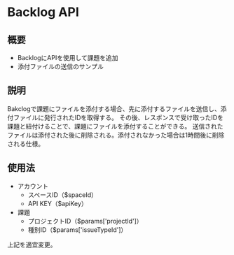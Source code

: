 # Backlog API

## 概要

- BacklogにAPIを使用して課題を追加
- 添付ファイルの送信のサンプル

## 説明

Bakclogで課題にファイルを添付する場合、先に添付するファイルを送信し、添付ファイルに発行されたIDを取得する。
その後、レスポンスで受け取ったIDを課題と紐付けることで、課題にファイルを添付することができる。
送信されたファイルは添付された後に削除される。添付されなかった場合は1時間後に削除される仕様。	

## 使用法

- アカウント
    - スペースID（$spaceId）
    - API KEY（$apiKey）
- 課題
    - プロジェクトID（$params['projectId']）
    - 種別ID（$params['issueTypeId']）

上記を適宜変更。